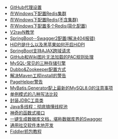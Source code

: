 - [GitHub代理设置](dos/GitHub代理设置.md)
- [在Windows下配置Redis集群](dos/在Windows下配置Redis集群.md)
- [在Windows下配置Redis(不含集群)](dos/在Windows下配置Redis(不含集群).md)
- [在Windows下配置多个Redis(简化配置)](dos/在Windows下配置多个Redis(简化配置).md)
- [V2rayN教学](dos/V2rayN教学.md)
- [SpringBoot--Swagger2配置(解决404报错)](dos/SpringBoot--Swagger2配置(解决404报错))
- [HiDPI是什么以及黑苹果如何开启HiDPI](dos/HiDPI是什么以及黑苹果如何开启HiDPI.md)
- [SpringBoot支持AJAX跨域请求](dos/SpringBoot支持AJAX跨域请求.md)
- [GitHub和Wiki图片无法加载的PAC规则处理](dos/GitHub和Wiki图片无法加载的PAC规则处理.md)
- [MySQL-常见的三种存储引擎](dos/MySQL-常见的三种存储引擎.md)
- [Dubbo&Zookeeper配置方式](dos/Dubbo&Zookeeper配置方式.md)
- [解决Maven工程install的警告](dos/解决Maven工程install的警告.md)
- [PageHelper警告](dos/PageHelper警告.md)
- [MyBatis.Generator配上最新的MySQL8.0的注意事项](dos/MyBatis.Generator配上最新的MySQL8.0的注意事项.md)
- [单例模式的八种写法比较](dos/单例模式的八种写法比较.md)
- [封装JDBC工具类](dos/封装JDBC工具类.md)
- [Java多线程：彻底搞懂线程池](dos/Java多线程：彻底搞懂线程池.md)
- [神奇的函数式接口](dos/神奇的函数式接口.md)
- [一键生成数据库文档，堪称数据库界的Swagger](dos/一键生成数据库文档，堪称数据库界的Swagger.md)
- [通用社交软件本地开发](dos/通用社交软件本地开发.md)
- [Fiddler抓包教程](dos/Fiddler抓包教程.md)

